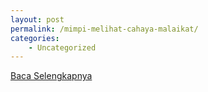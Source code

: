 ```yaml
---
layout: post
permalink: /mimpi-melihat-cahaya-malaikat/
categories:
    - Uncategorized
---
```


[Baca Selengkapnya](/07)